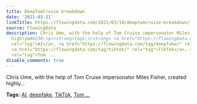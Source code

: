 ```yaml
---
title: DeepTomCruise breakdown
date: '2021-03-11'
linkTitle: https://flowingdata.com/2021/03/10/deeptomcruise-breakdown/
source: FlowingData
description: Chris Ume, with the help of Tom Cruise impersonator Miles Fisher, created
  highly&#8230;<p><strong>Tags:</strong> <a href="https://flowingdata.com/tag/ai/"
  rel="tag">AI</a>, <a href="https://flowingdata.com/tag/deepfake/" rel="tag">deepfake</a>,
  <a href="https://flowingdata.com/tag/tiktok/" rel="tag">TikTok</a>, <a href="https://flowingdata.com/tag/tom-cruise/"
  rel="tag">Tom ...
disable_comments: true
---
```

Chris Ume, with the help of Tom Cruise impersonator Miles Fisher, created highly&#8230;<p><strong>Tags:</strong> <a href="https://flowingdata.com/tag/ai/" rel="tag">AI</a>, <a href="https://flowingdata.com/tag/deepfake/" rel="tag">deepfake</a>, <a href="https://flowingdata.com/tag/tiktok/" rel="tag">TikTok</a>, <a href="https://flowingdata.com/tag/tom-cruise/" rel="tag">Tom ...